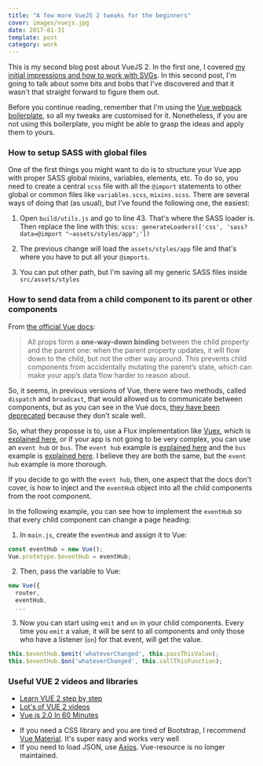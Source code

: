```yaml
---
title: "A few more VueJS 2 tweaks for the beginners"
cover: images/vuejs.jpg
date: 2017-01-31
template: post
category: work
---
```


This is my second blog post about VueJS 2. In the first one, I covered [my initial impressions and how to work with SVGs](http://joanmira.com/vuejs-first-impression-and-how-to-work-with-svgs/). In this second post, I'm going to talk about some bits and bobs that I've discovered and that it wasn't that straight forward to figure them out.

Before you continue reading, remember that I'm using the [Vue webpack boilerplate](vuejs-templates.github.io/webpack/), so all my tweaks are customised for it. Nonetheless, if you are not using this boilerplate, you might be able to grasp the ideas and apply them to yours.

### How to setup SASS with global files

One of the first things you might want to do is to structure your Vue app with proper SASS global mixins, variables, elements, etc. To do so, you need to create a central `scss` file with all the `@import` statements to other global or common files  like `variables.scss`, `mixins.scss`. There are several ways of doing that (as usual), but I've found the following one, the easiest:

1. Open `build/utils.js` and go to line 43. That's where the SASS loader is. Then replace the line with this: `scss: generateLoaders(['css', 'sass?data=@import "~assets/styles/app";'])`

2. The previous change will load the `assets/styles/app` file and that's where you have to put all your `@imports`.

3. You can put other path, but I'm saving all my generic SASS files inside `src/assets/styles`

### How to send data from a child component to its parent or other components

From [the official Vue docs](https://vuejs.org/v2/guide/components.html#One-Way-Data-Flow):

> All props form a **one-way-down binding** between the child property and the parent one: when the parent property updates, it will flow down to the child, but not the other way around. This prevents child components from accidentally mutating the parent’s state, which can make your app’s data flow harder to reason about.

So, it seems, in previous versions of Vue, there were two methods, called `dispatch` and `broadcast`, that would allowed us to communicate between components, but as you can see in the Vue docs, [they have been deprecated](https://vuejs.org/v2/guide/migration.html#dispatch-and-broadcast-replaced) because they don't scale well.

So, what they proposse is to, use a Flux implementation like [Vuex](https://github.com/vuejs/vuex), which is [explained here](https://vuejs.org/v2/guide/state-management.html), or if your app is not going to be very complex, you can use an `event hub` or `bus`. The `event hub` example is [explained here](https://vuejs.org/v2/guide/migration.html#dispatch-and-broadcast-replaced) and the `bus` example is [explained here](https://vuejs.org/v2/guide/components.html#Non-Parent-Child-Communication). I believe they are both the same, but the `event hub` example is more thorough.

If you decide to go with the `event hub`, then, one aspect that the docs don't cover, is how to inject and the `eventHub` object into all the child components from the root component.

In the following example, you can see how to implement the `eventHub` so that every child component can change a page heading:

1. In `main.js`, create the `eventHub` and assign it to Vue:

```javascript
const eventHub = new Vue();
Vue.prototype.$eventHub = eventHub;
```

2. Then, pass the variable to Vue:

```javascript
new Vue({
  router,
  eventHub,
  ...
```

3. Now you can start using `emit` and `on` in your child components. Every time you `emit` a value, it will be sent to all components and only those who have a listener (`on`) for that event, will get the value.

```javascript
this.$eventHub.$emit('whateverChanged', this.passThisValue);
this.$eventHub.$on('whateverChanged', this.callThisFunction);
```

### Useful VUE 2 videos and libraries

* [Learn VUE 2 step by step](https://laracasts.com/series/learn-vue-2-step-by-step)
* [Lot's of VUE 2 videos](http://www.codechannels.com/channel/mindspace/)
* [Vue.js 2.0 In 60 Minutes](https://www.youtube.com/watch?v=z6hQqgvGI4Y)
- If you need a CSS library and you are tired of Bootstrap, I recommend [Vue Material](https://vuematerial.github.io). It's super easy and works very well
- If you need to load JSON, use [Axios](https://github.com/mzabriskie/axios). Vue-resource is no longer maintained.
